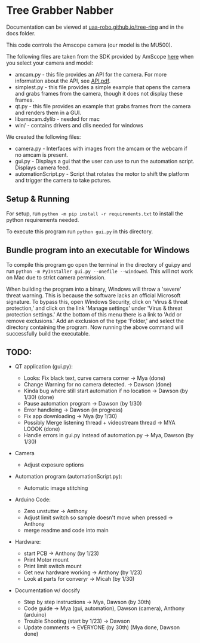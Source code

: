 # Tree Grabber Nabber

Documentation can be viewed at [uaa-robo.github.io/tree-ring](https://uaa-robo.github.io/tree-ring/) and in the docs folder.

This code controls the Amscope camera (our model is the MU500).

The following files are taken from the SDK provided by AmScope [here](https://amscope.com/pages/software-downloads) when you select your camera and model:
* amcam.py - this file provides an API for the camera. For more information about the API, see [API.pdf](API.pdf).
* simplest.py - this file provides a simple example that opens the camera and grabs frames from the camera, though it does not display these frames.
* qt.py - this file provides an example that grabs frames from the camera and renders them in a GUI.
* libamacam.dylib - needed for mac
* win/ - contains drivers and dlls needed for windows

We created the following files:
* camera.py - Interfaces with images from the amcam or the webcam if no amcam is present.
* gui.py - Displays a gui that the user can use to run the automation script. Displays camera feed.
* automationScript.py -  Script that rotates the motor to shift the platform and trigger the camera to take pctures.


## Setup & Running
For setup, run `python -m pip install -r requirements.txt` to install the python requirements needed.

To execute this program run `python gui.py` in this directory.

## Bundle program into an executable for Windows
To compile this program go open the terminal in the directory of gui.py and run `python -m PyInstaller gui.py --onefile --windowed`. This will not work on Mac due to strict camera permission.

When building the program into a binary, Windows will throw a 'severe' threat warning. This is
because the software lacks an official Microsoft signature. To bypass this, open Windows Security,
click on 'Virus & threat protection,' and click on the link 'Manage settings' under 'Virus & threat
protection settings.' At the bottom of this menu there is a link to 'Add or remove exclusions.'
Add an exclusion of the type 'Folder,' and select the directory containing the program. Now running
the above command will successfully build the executable.

## TODO:
- QT application (gui.py):
    - Looks: Fix black text, curve camera corner -> Mya (done)
    - Change Warning for no camera detected. -> Dawson (done)
    - Kinda bug where still start automation if no location -> Dawson (by 1/30) (done)
    - Pause automation program  -> Dawson (by 1/30)
    - Error handleing -> Dawson (in progress)
    - Fix app downloading -> Mya (by 1/30)
    - Possibly Merge listening thread + videostream thread -> MYA LOOOK (done)
    - Handle errors in gui.py instead of automation.py -> Mya, Dawson (by 1/30)

- Camera
    - Adjust exposure options

- Automation program (automationScript.py):
    - Automatic image stitching

- Arduino Code:
    - Zero unstutter  -> Anthony
    - Adjust limit switch so sample doesn't move when pressed  -> Anthony
    - merge readme and code into main

- Hardware:
    - start PCB -> Anthony (by 1/23)
    - Print Motor mount
    - Print limit switch mount
    - Get new hardware working -> Anthony (by 1/23)
    - Look at parts for converyr -> Micah (by 1/30)

- Documentation w/ docsify
    - Step by step instructions -> Mya, Dawson (by 30th)
    - Code guide -> Mya (gui, automation), Dawson (camera), Anthony (arduino)
    - Trouble Shooting (start by 1/23) -> Dawson
    - Update comments -> EVERYONE (by 30th) (Mya done, Dawson done)
